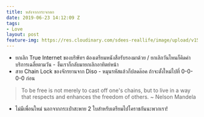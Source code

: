 ```yaml
---
title: หลังจากกระจกตก
date: 2019-06-23 14:12:09 Z
tags:
- Love
layout: post
feature-img: https://res.cloudinary.com/sdees-reallife/image/upload/v1555658919/sample_feature_img.png
---
```


- ยกเลิก True Internet ของบริษัทฯ ต้องเตรียมหนังสือรับรองมาด้วย / ยกเลิกวันไหนก็คิดค่าบริการเฉลี่ยตามวัน - งั้นเราก็กลับมายกเลิกอาทิตย์หน้า
- สาย Chain Lock ของจักรยานจาก Diso - หมุนรหัสแล้วก็ปลดล๊อค ถ้าจะตั้งใหม่ไปที่ 0-0-0-0 ก่อน

> To be free is not merely to cast off one's chains, but to live in
a way that respects and enhances the freedom of others. ~ Nelson Mandela

<i class="fa fa-child" style="color:plum"></i>

- ไม่มีเพื่อนใหม่ นอกจากกระเป๋าสะพาย 2 ใบสำหรับเตรียมไปโคราชกันนะพวกเรา!
